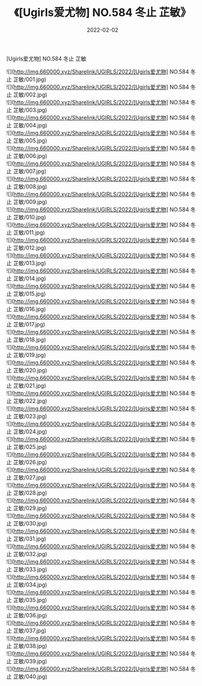 ﻿---
layout: post
title:  《[Ugirls爱尤物] NO.584 冬止 芷敏》
date:   2022-02-02
img: http://img.660000.xyz/Sharelink/UGIRLS/2022/[Ugirls爱尤物] NO.584 冬止 芷敏/000.jpg
categories: [美女, 清纯, 唯美]
---

[Ugirls爱尤物] NO.584 冬止 芷敏

 ![](http://img.660000.xyz/Sharelink/UGIRLS/2022/[Ugirls爱尤物] NO.584 冬止 芷敏/001.jpg) <br>![](http://img.660000.xyz/Sharelink/UGIRLS/2022/[Ugirls爱尤物] NO.584 冬止 芷敏/002.jpg) <br>![](http://img.660000.xyz/Sharelink/UGIRLS/2022/[Ugirls爱尤物] NO.584 冬止 芷敏/003.jpg) <br>![](http://img.660000.xyz/Sharelink/UGIRLS/2022/[Ugirls爱尤物] NO.584 冬止 芷敏/004.jpg) <br>![](http://img.660000.xyz/Sharelink/UGIRLS/2022/[Ugirls爱尤物] NO.584 冬止 芷敏/005.jpg) <br>![](http://img.660000.xyz/Sharelink/UGIRLS/2022/[Ugirls爱尤物] NO.584 冬止 芷敏/006.jpg) <br>![](http://img.660000.xyz/Sharelink/UGIRLS/2022/[Ugirls爱尤物] NO.584 冬止 芷敏/007.jpg) <br>![](http://img.660000.xyz/Sharelink/UGIRLS/2022/[Ugirls爱尤物] NO.584 冬止 芷敏/008.jpg) <br>![](http://img.660000.xyz/Sharelink/UGIRLS/2022/[Ugirls爱尤物] NO.584 冬止 芷敏/009.jpg) <br>![](http://img.660000.xyz/Sharelink/UGIRLS/2022/[Ugirls爱尤物] NO.584 冬止 芷敏/010.jpg) <br>![](http://img.660000.xyz/Sharelink/UGIRLS/2022/[Ugirls爱尤物] NO.584 冬止 芷敏/011.jpg) <br>![](http://img.660000.xyz/Sharelink/UGIRLS/2022/[Ugirls爱尤物] NO.584 冬止 芷敏/012.jpg) <br>![](http://img.660000.xyz/Sharelink/UGIRLS/2022/[Ugirls爱尤物] NO.584 冬止 芷敏/013.jpg) <br>![](http://img.660000.xyz/Sharelink/UGIRLS/2022/[Ugirls爱尤物] NO.584 冬止 芷敏/014.jpg) <br>![](http://img.660000.xyz/Sharelink/UGIRLS/2022/[Ugirls爱尤物] NO.584 冬止 芷敏/015.jpg) <br>![](http://img.660000.xyz/Sharelink/UGIRLS/2022/[Ugirls爱尤物] NO.584 冬止 芷敏/016.jpg) <br>![](http://img.660000.xyz/Sharelink/UGIRLS/2022/[Ugirls爱尤物] NO.584 冬止 芷敏/017.jpg) <br>![](http://img.660000.xyz/Sharelink/UGIRLS/2022/[Ugirls爱尤物] NO.584 冬止 芷敏/018.jpg) <br>![](http://img.660000.xyz/Sharelink/UGIRLS/2022/[Ugirls爱尤物] NO.584 冬止 芷敏/019.jpg) <br>![](http://img.660000.xyz/Sharelink/UGIRLS/2022/[Ugirls爱尤物] NO.584 冬止 芷敏/020.jpg) <br>![](http://img.660000.xyz/Sharelink/UGIRLS/2022/[Ugirls爱尤物] NO.584 冬止 芷敏/021.jpg) <br>![](http://img.660000.xyz/Sharelink/UGIRLS/2022/[Ugirls爱尤物] NO.584 冬止 芷敏/022.jpg) <br>![](http://img.660000.xyz/Sharelink/UGIRLS/2022/[Ugirls爱尤物] NO.584 冬止 芷敏/023.jpg) <br>![](http://img.660000.xyz/Sharelink/UGIRLS/2022/[Ugirls爱尤物] NO.584 冬止 芷敏/024.jpg) <br>![](http://img.660000.xyz/Sharelink/UGIRLS/2022/[Ugirls爱尤物] NO.584 冬止 芷敏/025.jpg) <br>![](http://img.660000.xyz/Sharelink/UGIRLS/2022/[Ugirls爱尤物] NO.584 冬止 芷敏/026.jpg) <br>![](http://img.660000.xyz/Sharelink/UGIRLS/2022/[Ugirls爱尤物] NO.584 冬止 芷敏/027.jpg) <br>![](http://img.660000.xyz/Sharelink/UGIRLS/2022/[Ugirls爱尤物] NO.584 冬止 芷敏/028.jpg) <br>![](http://img.660000.xyz/Sharelink/UGIRLS/2022/[Ugirls爱尤物] NO.584 冬止 芷敏/029.jpg) <br>![](http://img.660000.xyz/Sharelink/UGIRLS/2022/[Ugirls爱尤物] NO.584 冬止 芷敏/030.jpg) <br>![](http://img.660000.xyz/Sharelink/UGIRLS/2022/[Ugirls爱尤物] NO.584 冬止 芷敏/031.jpg) <br>![](http://img.660000.xyz/Sharelink/UGIRLS/2022/[Ugirls爱尤物] NO.584 冬止 芷敏/032.jpg) <br>![](http://img.660000.xyz/Sharelink/UGIRLS/2022/[Ugirls爱尤物] NO.584 冬止 芷敏/033.jpg) <br>![](http://img.660000.xyz/Sharelink/UGIRLS/2022/[Ugirls爱尤物] NO.584 冬止 芷敏/034.jpg) <br>![](http://img.660000.xyz/Sharelink/UGIRLS/2022/[Ugirls爱尤物] NO.584 冬止 芷敏/035.jpg) <br>![](http://img.660000.xyz/Sharelink/UGIRLS/2022/[Ugirls爱尤物] NO.584 冬止 芷敏/036.jpg) <br>![](http://img.660000.xyz/Sharelink/UGIRLS/2022/[Ugirls爱尤物] NO.584 冬止 芷敏/037.jpg) <br>![](http://img.660000.xyz/Sharelink/UGIRLS/2022/[Ugirls爱尤物] NO.584 冬止 芷敏/038.jpg) <br>![](http://img.660000.xyz/Sharelink/UGIRLS/2022/[Ugirls爱尤物] NO.584 冬止 芷敏/039.jpg) <br>![](http://img.660000.xyz/Sharelink/UGIRLS/2022/[Ugirls爱尤物] NO.584 冬止 芷敏/040.jpg) <br>